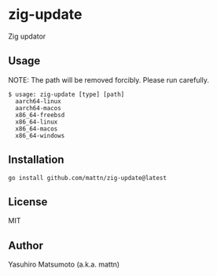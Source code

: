 # zig-update

Zig updator

## Usage

NOTE: The path will be removed forcibly. Please run carefully.

```
$ usage: zig-update [type] [path]
  aarch64-linux
  aarch64-macos
  x86_64-freebsd
  x86_64-linux
  x86_64-macos
  x86_64-windows
```

## Installation

```
go install github.com/mattn/zig-update@latest
```

## License

MIT

## Author

Yasuhiro Matsumoto (a.k.a. mattn)
